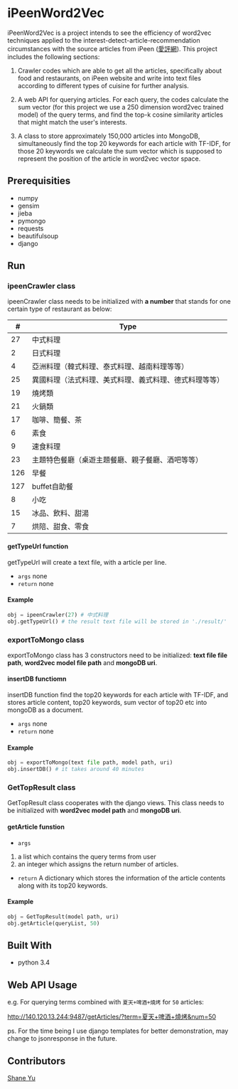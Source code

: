 # iPeenWord2Vec
iPeenWord2Vec is a project intends to see the efficiency of word2vec techniques applied to the interest-detect-article-recommendation circumstances with the source articles from iPeen ([愛評網](http://www.ipeen.com.tw/)).
This project includes the following sections:
1) Crawler codes which are able to get all the articles, specifically about food and restaurants, on iPeen website and write into text files according to different types of cuisine for further analysis.

2) A web API for querying articles. For each query, the codes calculate the sum vector (for this project we use a 250 dimension word2vec trained model) of the query terms, and find the top-k cosine similarity articles that might match the user's interests.

3) A class to store approximately 150,000 articles into MongoDB, simultaneously find the top 20 keywords for each article with TF-IDF, for those 20 keywords we calculate the sum vector which is supposed to represent the position of the article in word2vec vector space.

## Prerequisities
- numpy
- gensim
- jieba
- pymongo
- requests
- beautifulsoup
- django

## Run
### ipeenCrawler class
ipeenCrawler class needs to be initialized with __a number__ that stands for one certain type of restaurant as below:

| #   |  Type                                         |
| --- | --------------------------------------------- |
| 27  |  中式料理                                      |
| 2   |  日式料理                                      |
| 4   |  亞洲料理（韓式料理、泰式料理、越南料理等等）        |
| 25  |  異國料理（法式料理、美式料理、義式料理、德式料理等等）|
| 19  |  燒烤類                                        |
| 21  |  火鍋類                                        |
| 17  |  咖啡、簡餐、茶                                 |
| 6   |  素食                                         |
| 9   |  速食料理                                      |
| 23  |  主題特色餐廳（桌遊主題餐廳、親子餐廳、酒吧等等）     |
| 126 |  早餐                                          |
| 127 |  buffet自助餐                                  |
| 8   |  小吃                                          |
| 15  |  冰品、飲料、甜湯                                |
| 7   |   烘陪、甜食、零食                               |

#### getTypeUrl function
getTypeUrl will create a text file, with a article per line.
- `args` none
- `return` none

#### Example
```python
obj = ipeenCrawler(27) # 中式料理
obj.getTypeUrl() # the result text file will be stored in './result/'

```

### exportToMongo class
exportToMongo class has 3 constructors need to be initialized: __text file file path__, __word2vec model file path__ and __mongoDB uri__.

#### insertDB functiomn
insertDB function find the top20 keywords for each article with TF-IDF, and stores article content, top20 keywords, sum vector of top20 etc into mongoDB as a document.
- `args` none
- `return` none

#### Example
```python
obj = exportToMongo(text file path, model path, uri)
obj.insertDB() # it takes around 40 minutes
```

### GetTopResult class
GetTopResult class cooperates with the django views. This class needs to be initialized with __word2vec model path__ and __mongoDB uri__.

#### getArticle funstion
- `args`
1. a list which contains the query terms from user
2. an integer which assigns the return number of articles.

- `return`
A dictionary which stores the information of the article contents along with its top20 keywords.

#### Example
```python
obj = GetTopResult(model path, uri)
obj.getArticle(queryList, 50)
```

## Built With
- python 3.4

## Web API Usage
e.g. For querying terms combined with `夏天+啤酒+燒烤` for `50` articles:

http://140.120.13.244:9487/getArticles/?term=夏天+啤酒+燒烤&num=50

ps. For the time being I use django templates for better demonstration, may change to jsonresponse in the future.

## Contributors
[Shane Yu](https://github.com/theshaneyu)

